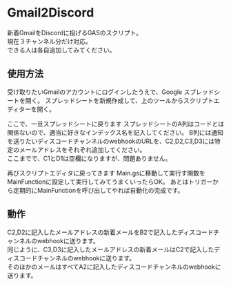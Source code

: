 # Gmail2Discord
新着GmailをDiscordに投げるGASのスクリプト。<br>
現在３チャンネル分だけ対応。<br>
できる人は各自追加してみてください。<br>

## 使用方法
受け取りたいGmailのアカウントにログインしたうえで、Google スプレッドシートを開く。
スプレッドシートを新規作成して、上のツールからスクリプトエディターを開く。

ここで、一旦スプレッドシートに戻ります
スプレッドシートのA列はコードとは関係ないので、適当に好きなインデックス名を記入してください。
B列には通知を送りたいディスコードチャンネルのwebhookのURLを、C2,D2,C3,D3には特定のメールアドレスをそれぞれ追加してください。<br>
ここまでで、C1とD1は空欄になりますが、問題ありません。<br>

再びスクリプトエディタに戻ってきます
Main.gsに移動して実行す関数をMainFunctionに設定して実行してみてうまくいったらOK。
あとはトリガーから定期的にMainFunctionを呼び出してやれば自動化の完成です。

## 動作
C2,D2に記入したメールアドレスの新着メールをB2で記入したディスコードチャンネルのwebhookに送ります。<br>
同じように、C3,D3に記入したメールアドレスの新着メールはC2で記入したディスコードチャンネルのwebhookに送ります。<br>
そのほかのメールはすべてA2に記入したディスコードチャンネルのwebhookに送ります。
